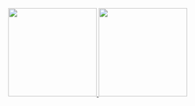 
<div align = "centro">
<a href = "https://github.com/pedroxx12">
<img height = "180em" src = "https://github-readme-stats.vercel.app/api?username=pedroxx12&show_icons=true&theme=dracula&include_all_commits=true&count_private=true"/>
<img height = "180em" src = "https://github-readme-stats.vercel.app/api/top-langs/?username=pedroxx12&layout=compact&langs_count=7theme=dracula" / >
</div>



